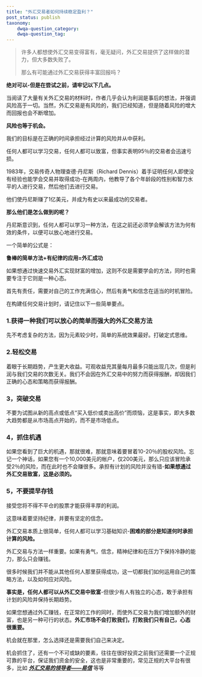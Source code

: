 ```yaml
---
title: "外汇交易者如何持续稳定盈利？"
post_status: publish
taxonomy:
    dwqa-question_category:
    dwqa-question_tag:
---
```


> 许多人都想使外汇交易变得富有，毫无疑问，外汇交易提供了这样做的潜力，但大多数失败了。
> 
> 那么有可能通过外汇交易获得丰富回报吗？

**绝对可以-但是在尝试之前，请牢记以下几点。**

当阅读了大量有关外汇交易的材料时，作者几乎会认为利润是事后的想法，并强调风险高于一切。当然，外汇交易是有风险的，我们已经知道，但是随着风险的增大而回报也会不断增加。

**风险也等于机会。**

我们的目标是在正确的时间承担经过计算的风险并从中获利。

任何人都可以学习交易，任何人都可以致富，但事实表明95％的交易者会迅速亏损。

1983年，交易传奇人物理查德·丹尼斯（Richard Dennis）着手证明任何人即使没有经验也能学会交易并取得成功-在两周内，他教导了各个年龄段的性别和智力水平的人进行交易，然后他们去进行交易。

他们使丹尼斯赚了1亿美元，并成为有史以来最成功的交易者。

**那么他们是怎么做到的呢？**

丹尼斯意识到，任何人都可以学习一种方法，在这之前还必须学会解该方法为何有效的条件，以便可以放心地进行交易。

一个简单的公式是：

**鲁棒的简单方法+有纪律的应用=外汇成功**

如果想通过快速交易外汇实现财富的增加，这则不仅是需要学会的方法，同时也需要专注于它则是一种心态。

首先有责任，需要对自己的工作充满信心，然后有勇气和信念在适当的时机冒险。

在构建任何交易计划时，请记住以下一些简单要点。

### **1.获得一种我们**可以放心**的简单而强大的外汇交易方法**

先不考虑复杂的方法，因为元素较少时，简单的系统效果最好。打破定式思维。

### **2.轻松交易**

着眼于长期趋势，产生更大收益。可观收益充其量每月最多只能出现几次，但是利润与我们交易的次数无关。我们不会因在外汇交易中的努力而获得报酬，却因我们正确的心态和策略而获得报酬。

### **3，突破交易**

不要为试图从新的高点或低点“买入低价或卖出高价”而烦恼，这是事实，即大多数大趋势都是从市场高点开始的，而不是市场低点。

### **4，抓住机遇**

如果您看到了巨大的机遇，那就很难，那就意味着要冒着10-20％的股权风险。忘记一个神话，如果您有一个10,000美元的帐户，仅200美元，那么只应该冒险承受2％的风险，而在此时也不会赚很多。承担有计划的风险并没有错-**如果想通过外汇交易致富，这是必须的。**

### **5，不要提早存钱**

接受您将不得不平仓的股票才能获得丰厚的利润。

这意味着要坚持纪律，并要有坚定的信念。

外汇交易本质上很简单，任何人都可以学习基础知识-**困难的部分是知道何时承担计算的风险。**

外汇交易与方法一样重要。如果有勇气，信念，精神纪律和在压力下保持冷静的能力，那么只会赚钱。

很多时候我们并不能从其他任何人那里获得成功，这一切都我们如何运用自己的策略方法，以及如何应对风险。

**事实是，任何人都可以从外汇交易中致富**\-但很少有人有独立的心态，敢于承担有计划的风险并保持长期趋势。

如果您想通过外汇赚钱，在正常的工作的同时，而使外汇交易为我们增加额外的财富，也是另一种可行的状态。**外汇市场不会打败我们，打败我们只有自己，心态 很重要。**

机会就在那里，怎么选择还是需要我们自己来决定。

机会抓住了，还有一个不可或缺的要素，往往在很好投资之前我们还需要一个正规可靠的平台，保证我们资金的安全，这也是非常重要的，常见正规的大平台有很多，比如 **_[外汇交易的领导者——易信](https://record.partners.easymarkets.com/_G2pd0cZvihFv9h9lFfONj2Nd7ZgqdRLk/1/)_** 等等
